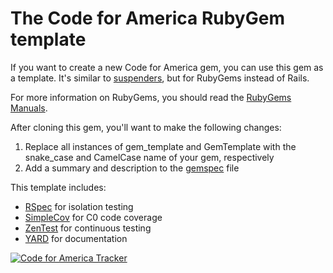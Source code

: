# The Code for America RubyGem template

If you want to create a new Code for America gem, you can use this gem as a template.
It's similar to [suspenders][suspenders], but for RubyGems instead of Rails.

[suspenders]: https://github.com/thoughtbot/suspenders

For more information on RubyGems, you should read the [RubyGems Manuals][manuals].

[manuals]: http://docs.rubygems.org/

After cloning this gem, you'll want to make the following changes:

1. Replace all instances of gem_template and GemTemplate with the snake_case and CamelCase name of your gem, respectively
2. Add a summary and description to the [gemspec][gemspec] file

[gemspec]: https://github.com/codeforamerica/gem_template/blob/master/gem_template.gemspec

This template includes:

* [RSpec][rspec] for isolation testing
* [SimpleCov][simplecov] for C0 code coverage
* [ZenTest][zentest] for continuous testing
* [YARD][yard] for documentation

[rspec]: https://github.com/rspec/rspec
[simplecov]: https://github.com/colszowka/simplecov
[zentest]: https://github.com/seattlerb/zentest
[yard]: https://github.com/lsegal/yard


[![Code for America Tracker](http://stats.codeforamerica.org/codeforamerica/gem_template.png)](http://stats.codeforamerica.org/projects/gem_template)
